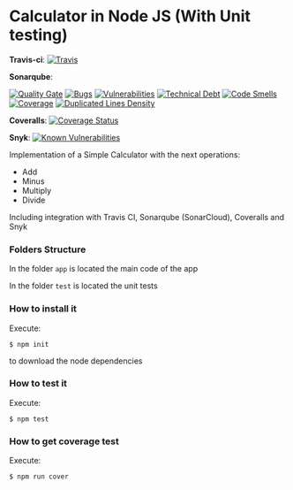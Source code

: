 # Calculator in Node JS (With Unit testing)

__Travis-ci__: [![Travis](https://img.shields.io/travis/diegopm2000/CalculatorNodeJS.svg)]()

__Sonarqube__:

[![Quality Gate](https://sonarcloud.io/api/badges/gate?key=CalculatorNodeJS)](https://sonarcloud.io/dashboard?id=CalculatorNodeJS)
[![Bugs](https://sonarcloud.io/api/badges/measure?key=CalculatorNodeJS&metric=bugs)]() [![Vulnerabilities](https://sonarcloud.io/api/badges/measure?key=CalculatorNodeJS&metric=vulnerabilities)]()
[![Technical Debt](https://sonarcloud.io/api/badges/measure?key=CalculatorNodeJS&metric=sqale_debt_ratio)](https://sonarcloud.io/dashboard?id=CalculatorNodeJS)
[![Code Smells](https://sonarcloud.io/api/badges/measure?key=CalculatorNodeJS&metric=code_smells)](https://sonarcloud.io/dashboard?id=CalculatorNodeJS)
[![Coverage](https://sonarcloud.io/api/badges/measure?key=CalculatorNodeJS&metric=coverage)](https://sonarcloud.io/dashboard?id=CalculatorNodeJS)
[![Duplicated Lines Density](https://sonarcloud.io/api/badges/measure?key=CalculatorNodeJS&metric=duplicated_lines_density)](https://sonarcloud.io/dashboard?id=CalculatorNodeJS)

__Coveralls__: [![Coverage Status](https://coveralls.io/repos/github/diegopm2000/CalculatorNodeJS/badge.svg?branch=master)](https://coveralls.io/github/diegopm2000/CalculatorNodeJS?branch=master)

__Snyk__: [![Known Vulnerabilities](https://snyk.io/test/github/diegopm2000/calculatornodejs/badge.svg)](https://snyk.io/test/github/diegopm2000/calculatornodejs)

Implementation of a Simple Calculator with the next operations:

* Add
* Minus
* Multiply
* Divide

Including integration with Travis CI, Sonarqube (SonarCloud), Coveralls and Snyk

### Folders Structure

In the folder `app` is located the main code of the app

In the folder `test` is located the unit tests

### How to install it

Execute:

```shell
$ npm init
```
to download the node dependencies

### How to test it

Execute:

```shell
$ npm test
```

### How to get coverage test

Execute:

```shell
$ npm run cover
```

